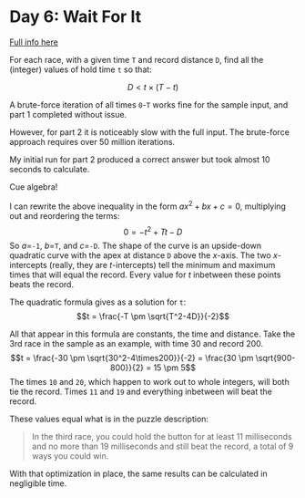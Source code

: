 # Day 6: Wait For It

[Full info here](https://adventofcode.com/2023/day/6)

For each race, with a given time `T` and record distance `D`, find all the (integer) values of
hold time `t` so that:

$$D < t \times (T-t)$$

A brute-force iteration of all times `0`-`T` works fine for the sample input, and part 1 completed
without issue.

However, for part 2 it is noticeably slow with the full input. The brute-force approach requires over
50 million iterations.

My initial run for part 2 produced a correct answer but took almost 10 seconds to calculate.

Cue algebra!

I can rewrite the above inequality in the form $ax^2+bx+c=0$, multiplying out and reordering the terms:
$$0 = -t^2 + Tt - D$$
So _a_=`-1`, _b_=`T`, and _c_=`-D`. The shape of the curve is an upside-down quadratic curve with the apex
at distance `D` above the _x_-axis. The two _x_-intercepts (really, they are _t_-intercepts) tell the
minimum and maximum times that will equal the record. Every value for _t_ inbetween these points beats the
record.

The quadratic formula gives as a solution for `t`:
$$t = \frac{-T \pm \sqrt{T^2-4D}}{-2}$$

All that appear in this formula are constants, the time and distance. Take the 3rd race in the sample as
an example, with time 30 and record 200.
$$t = \frac{-30 \pm \sqrt{30^2-4\times200}}{-2} = \frac{30 \pm \sqrt{900-800}}{2} = 15 \pm 5$$
The times `10` and `20`, which happen to work out to whole integers, will both tie the record. Times
`11` and `19` and everything inbetween will beat the record.

These values equal what is in the puzzle description:
>In the third race, you could hold the button for at least 11 milliseconds and no more than 19 milliseconds
>and still beat the record, a total of 9 ways you could win.

With that optimization in place, the same results can be calculated in negligible time.
